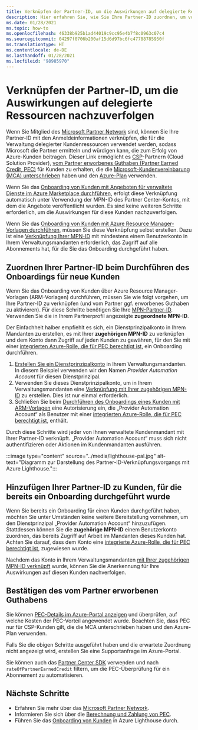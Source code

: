 ```yaml
---
title: Verknüpfen der Partner-ID, um die Auswirkungen auf delegierte Ressourcen nachzuverfolgen
description: Hier erfahren Sie, wie Sie Ihre Partner-ID zuordnen, um vom Partner erworbenes Guthaben (Partner Earned Credit, PEC) für Kundenressourcen zu erhalten, die Sie über Azure Lighthouse verwalten.
ms.date: 01/28/2021
ms.topic: how-to
ms.openlocfilehash: 46338b925b1ad44019c9cc95e4b7f8c0963c07c4
ms.sourcegitcommit: 04297f0706b200af15d6d97bc6fc47788785950f
ms.translationtype: HT
ms.contentlocale: de-DE
ms.lasthandoff: 01/28/2021
ms.locfileid: "98985970"
---
```

# <a name="link-your-partner-id-to-track-your-impact-on-delegated-resources"></a>Verknüpfen der Partner-ID, um die Auswirkungen auf delegierte Ressourcen nachzuverfolgen 

Wenn Sie Mitglied des [Microsoft Partner Network](https://partner.microsoft.com/) sind, können Sie Ihre Partner-ID mit den Anmeldeinformationen verknüpfen, die für die Verwaltung delegierter Kundenressourcen verwendet werden, sodass Microsoft die Partner ermitteln und würdigen kann, die zum Erfolg von Azure-Kunden beitragen. Dieser Link ermöglicht es [CSP](/partner-center/csp-overview)-Partnern (Cloud Solution Provider), [vom Partner erworbenes Guthaben (Partner Earned Credit, PEC)](/partner-center/partner-earned-credit) für Kunden zu erhalten, die die [Microsoft-Kundenvereinbarung (MCA) unterschrieben](/partner-center/confirm-customer-agreement) haben und den [Azure-Plan](/partner-center/azure-plan-get-started) verwenden.

Wenn Sie das [Onboarding von Kunden mit Angeboten für verwaltete Dienste im Azure Marketplace durchführen](publish-managed-services-offers.md), erfolgt diese Verknüpfung automatisch unter Verwendung der MPN-ID des Partner Center-Kontos, mit dem die Angebote veröffentlicht wurden. Es sind keine weiteren Schritte erforderlich, um die Auswirkungen für diese Kunden nachzuverfolgen.

Wenn Sie das [Onboarding von Kunden mit Azure Resource Manager-Vorlagen durchführen](onboard-customer.md), müssen Sie diese Verknüpfung selbst erstellen. Dazu ist eine [Verknüpfung Ihrer MPN-ID](../../cost-management-billing/manage/link-partner-id.md) mit mindestens einem Benutzerkonto in Ihrem Verwaltungsmandanten erforderlich, das Zugriff auf alle Abonnements hat, für die Sie das Onboarding durchgeführt haben.

## <a name="associate-your-partner-id-when-you-onboard-new-customers"></a>Zuordnen Ihrer Partner-ID beim Durchführen des Onboardings für neue Kunden

Wenn Sie das Onboarding von Kunden über Azure Resource Manager-Vorlagen (ARM-Vorlagen) durchführen, müssen Sie wie folgt vorgehen, um Ihre Partner-ID zu verknüpfen (und vom Partner ggf. erworbenes Guthaben zu aktivieren). Für diese Schritte benötigen Sie Ihre [MPN-Partner-ID](/partner-center/partner-center-account-setup#locate-your-mpn-id). Verwenden Sie die in Ihrem Partnerprofil angezeigte **zugeordnete MPN-ID**.

Der Einfachheit halber empfiehlt es sich, ein Dienstprinzipalkonto in Ihrem Mandanten zu erstellen, es mit Ihrer **zugehörigen MPN-ID** zu verknüpfen und dem Konto dann Zugriff auf jeden Kunden zu gewähren, für den Sie mit einer [integrierten Azure-Rolle, die für PEC berechtigt ist](/partner-center/azure-roles-perms-pec), ein Onboarding durchführen.

1. [Erstellen Sie ein Dienstprinzipalkonto](../../active-directory/develop/howto-authenticate-service-principal-powershell.md) in Ihrem Verwaltungsmandanten. In diesem Beispiel verwenden wir den Namen *Provider Automation Account* für diesen Dienstprinzipal.
1. Verwenden Sie dieses Dienstprinzipalkonto, um in Ihrem Verwaltungsmandanten eine [Verknüpfung mit Ihrer zugehörigen MPN-ID](../../cost-management-billing/manage/link-partner-id.md#link-to-a-partner-id) zu erstellen. Dies ist nur einmal erforderlich.
1. Schließen Sie beim [Durchführen des Onboardings eines Kunden mit ARM-Vorlagen](onboard-customer.md) eine Autorisierung ein, die „Provider Automation Account“ als Benutzer mit einer [integrierten Azure-Rolle, die für PEC berechtigt ist](/partner-center/azure-roles-perms-pec), enthält.

Durch diese Schritte wird jeder von Ihnen verwaltete Kundenmandant mit Ihrer Partner-ID verknüpft. „Provider Automation Account“ muss sich nicht authentifizieren oder Aktionen im Kundenmandanten ausführen.

:::image type="content" source="../media/lighthouse-pal.jpg" alt-text="Diagramm zur Darstellung des Partner-ID-Verknüpfungsvorgangs mit Azure Lighthouse.":::

## <a name="add-your-partner-id-to-previously-onboarded-customers"></a>Hinzufügen Ihrer Partner-ID zu Kunden, für die bereits ein Onboarding durchgeführt wurde

Wenn Sie bereits ein Onboarding für einen Kunden durchgeführt haben, möchten Sie unter Umständen keine weitere Bereitstellung vornehmen, um den Dienstprinzipal „Provider Automation Account“ hinzuzufügen. Stattdessen können Sie die **zugehörige MPN-ID** einem Benutzerkonto zuordnen, das bereits Zugriff auf Arbeit im Mandanten dieses Kunden hat. Achten Sie darauf, dass dem Konto eine [integrierte Azure-Rolle, die für PEC berechtigt ist](/partner-center/azure-roles-perms-pec), zugewiesen wurde.

Nachdem das Konto in Ihrem Verwaltungsmandanten [mit Ihrer zugehörigen MPN-ID verknüpft](../../cost-management-billing/manage/link-partner-id.md#link-to-a-partner-id) wurde, können Sie die Anerkennung für Ihre Auswirkungen auf diesen Kunden nachverfolgen.

## <a name="confirm-partner-earned-credit"></a>Bestätigen des vom Partner erworbenen Guthabens

Sie können [PEC-Details im Azure-Portal anzeigen](/partner-center/partner-earned-credit-explanation#azure-cost-management) und überprüfen, auf welche Kosten der PEC-Vorteil angewendet wurde. Beachten Sie, dass PEC nur für CSP-Kunden gilt, die die MCA unterschrieben haben und den Azure-Plan verwenden.

Falls Sie die obigen Schritte ausgeführt haben und die erwartete Zuordnung nicht angezeigt wird, erstellen Sie eine Supportanfrage im Azure-Portal.

Sie können auch das [Partner Center SDK](/partner-center/develop/get-invoice-unbilled-consumption-lineitems) verwenden und nach `rateOfPartnerEarnedCredit` filtern, um die PEC-Überprüfung für ein Abonnement zu automatisieren.

## <a name="next-steps"></a>Nächste Schritte

- Erfahren Sie mehr über das [Microsoft Partner Network](/partner-center/mpn-overview).
- Informieren Sie sich über die [Berechnung und Zahlung von PEC](/partner-center/partner-earned-credit-explanation).
- Führen Sie das [Onboarding von Kunden](onboard-customer.md) in Azure Lighthouse durch.
